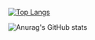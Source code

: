 [![Top Langs](https://github-readme-stats.vercel.app/api/top-langs/?username=0csong)](https://github.com/anuraghazra/github-readme-stats)
 

![Anurag's GitHub stats](https://github-readme-stats.vercel.app/api?username=0csong&show_icons=true&theme=radical)
